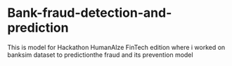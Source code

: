 # Bank-fraud-detection-and-prediction
This is model for Hackathon HumanAIze FinTech edition where i worked on banksim dataset to predictionthe fraud and its prevention model
